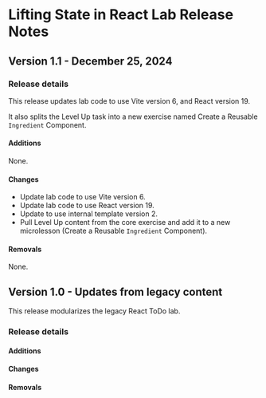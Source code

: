 <h1>
  <span class="headline">Lifting State in React Lab</span>
  <span class="subhead">Release Notes</span>
</h1>

## Version 1.1 - December 25, 2024

### Release details

This release updates lab code to use Vite version 6, and React version 19.

It also splits the Level Up task into a new exercise named Create a Reusable `Ingredient` Component.

#### Additions

None.

#### Changes

- Update lab code to use Vite version 6.
- Update lab code to use React version 19.
- Update to use internal template version 2.
- Pull Level Up content from the core exercise and add it to a new microlesson (Create a Reusable `Ingredient` Component).

#### Removals

None.

## Version 1.0 - Updates from legacy content

This release modularizes the legacy React ToDo lab.

### Release details

#### Additions

#### Changes

#### Removals
